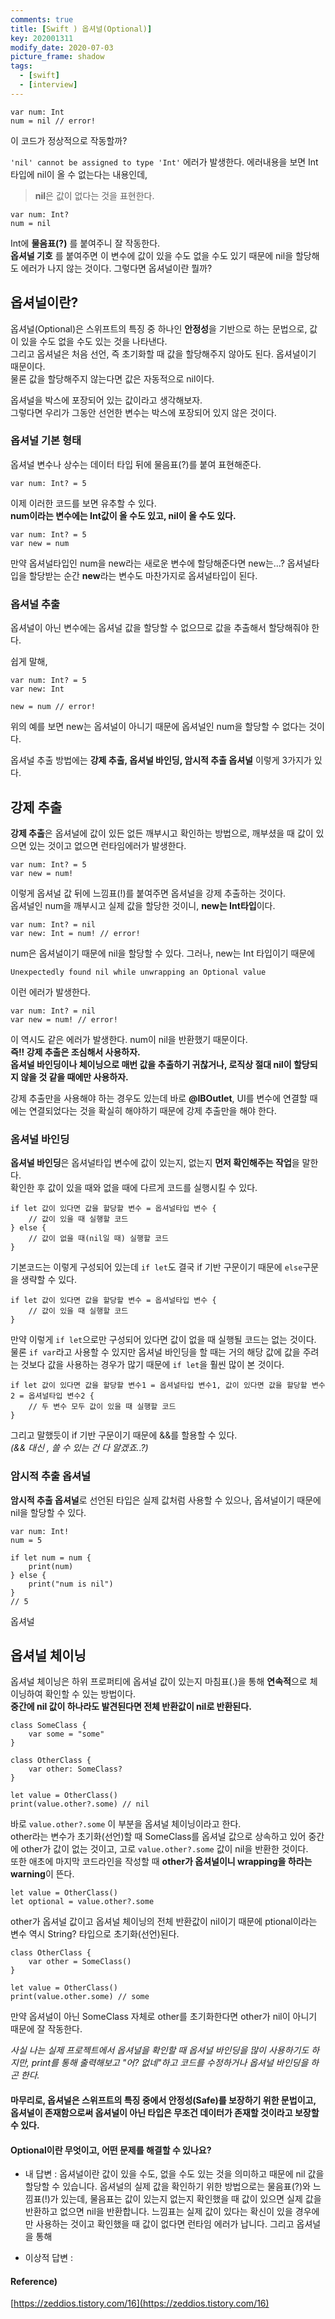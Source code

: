 ```yaml
---
comments: true
title: [Swift ) 옵셔널(Optional)]
key: 202001311
modify_date: 2020-07-03
picture_frame: shadow
tags:
  - [swift]
  - [interview]
---
```

    
    
```
var num: Int
num = nil // error!
```
이 코드가 정상적으로 작동할까?
 
`'nil' cannot be assigned to type 'Int'` 에러가 발생한다.
에러내용을 보면 Int 타입에 nil이 올 수 없는다는 내용인데,   
> **nil**은 값이 없다는 것을 표현한다.
 
```
var num: Int?
num = nil
```
Int에 **물음표(?)** 를 붙여주니 잘 작동한다.   
**옵셔널 기호** 를 붙여주면 이 변수에 값이 있을 수도 없을 수도 있기 때문에 nil을 할당해도 에러가 나지 않는 것이다.
그렇다면 옵셔널이란 뭘까?
 
## 옵셔널이란?
 
옵셔널(Optional)은 스위프트의 특징 중 하나인 **안정성**을 기반으로 하는 문법으로, 값이 있을 수도 없을 수도 있는 것을 나타낸다.   
그리고 옵셔널은 처음 선언, 즉 초기화할 때 값을 할당해주지 않아도 된다. 옵셔널이기 때문이다.   
물론 값을 할당해주지 않는다면 값은 자동적으로 nil이다.
 
옵셔널을 박스에 포장되어 있는 값이라고 생각해보자.   
그렇다면 우리가 그동안 선언한 변수는 박스에 포장되어 있지 않은 것이다.
 
### 옵셔널 기본 형태
 
옵셔널 변수나 상수는 데이터 타입 뒤에 물음표(?)를 붙여 표현해준다.
```
var num: Int? = 5
```
이제 이러한 코드를 보면 유추할 수 있다.   
**num이라는 변수에는 Int값이 올 수도 있고, nil이 올 수도 있다.**
```
var num: Int? = 5
var new = num
```
만약 옵셔널타입인 num을 new라는 새로운 변수에 할당해준다면 new는...?
옵셔널타입을 할당받는 순간 **new**라는 변수도 마찬가지로 옵셔널타입이 된다.
 
### 옵셔널 추출
 
옵셔널이 아닌 변수에는 옵셔널 값을 할당할 수 없으므로 값을 추출해서 할당해줘야 한다.   
 
쉽게 말해,
```
var num: Int? = 5
var new: Int
 
new = num // error!
```
위의 예를 보면 new는 옵셔널이 아니기 때문에 옵셔널인 num을 할당할 수 없다는 것이다.   
 
옵셔널 추출 방법에는 **강제 추출, 옵셔널 바인딩, 암시적 추출 옵셔널** 이렇게 3가지가 있다.
 
## 강제 추출
 
**강제 추출**은 옵셔널에 값이 있든 없든 깨부시고 확인하는 방법으로, 깨부셨을 때 값이 있으면 있는 것이고 없으면 런타임에러가 발생한다. 
```
var num: Int? = 5
var new = num!
```
이렇게 옵셔널 값 뒤에 느낌표(!)를 붙여주면 옵셔널을 강제 추출하는 것이다.   
옵셔널인 num을 깨부시고 실제 값을 할당한 것이니, **new는 Int타입**이다.
```
var num: Int? = nil
var new: Int = num! // error!
```
num은 옵셔널이기 때문에 nil을 할당할 수 있다. 그러나, new는 Int 타입이기 때문에
```
Unexpectedly found nil while unwrapping an Optional value
```
이런 에러가 발생한다.
    
    
```
var num: Int? = nil
var new = num! // error!
```
이 역시도 같은 에러가 발생한다. num이 nil을 반환했기 때문이다.   
**즉!! 강제 추출은 조심해서 사용하자.**   
**옵셔널 바인딩이나 체이닝으로 매번 값을 추출하기 귀찮거나, 로직상 절대 nil이 할당되지 않을 것 같을 때에만 사용하자.**     
 
강제 추출만을 사용해야 하는 경우도 있는데 바로 **@IBOutlet**,
UI를 변수에 연결할 때에는 연결되었다는 것을 확실히 해야하기 때문에 강제 추출만을 해야 한다.
 
### 옴셔널 바인딩
 
**옵셔널 바인딩**은 옵셔널타입 변수에 값이 있는지, 없는지 **먼저 확인해주는 작업**을 말한다.   
확인한 후 값이 있을 때와 없을 때에 다르게 코드를 실행시킬 수 있다.
```
if let 값이 있다면 값을 할당할 변수 = 옵셔널타입 변수 {
    // 값이 있을 때 실행할 코드
} else {
    // 값이 없을 때(nil일 때) 실행할 코드
}
```
기본코드는 이렇게 구성되어 있는데 `if let`도 결국 if 기반 구문이기 때문에 `else`구문을 생략할 수 있다.
```
if let 값이 있다면 값을 할당할 변수 = 옵셔널타입 변수 {
    // 값이 있을 때 실행할 코드
}
```
만약 이렇게 `if let`으로만 구성되어 있다면 값이 없을 때 실행될 코드는 없는 것이다.
물론 `if var`라고 사용할 수 있지만 옵셔널 바인딩을 할 때는 거의 해당 값에 값을 주려는 것보다 값을 사용하는 경우가 많기 때문에 `if let`을 훨씬 많이 본 것이다.   
```
if let 값이 있다면 값을 할당할 변수1 = 옵셔널타입 변수1, 값이 있다면 값을 할당할 변수2 = 옵셔널타입 변수2 {
    // 두 변수 모두 값이 있을 때 실행할 코드
}
```
그리고 말했듯이 if 기반 구문이기 때문에 &&를 할용할 수 있다.   
*(&& 대신 , 쓸 수 있는 건 다 알겠죠..?)*
 
### 암시적 추출 옵셔널
 
**암시적 추출 옵셔널**로 선언된 타입은 실제 값처럼 사용할 수 있으나, 옵셔널이기 때문에 nil을 할당할 수  있다.
```
var num: Int!
num = 5
 
if let num = num {
    print(num)
} else {
    print("num is nil")
}
// 5
```
옵셔널 

 
## 옵셔널 체이닝
 
옵셔널 체이닝은 하위 프로퍼티에 옵셔널 값이 있는지 마침표(.)을 통해 **연속적**으로 체이닝하여 확인할 수 있는 방법이다.   
**중간에 nil 값이 하나라도 발견된다면 전체 반환값이 nil로 반환된다.**
```
class SomeClass {
    var some = "some"
}
 
class OtherClass {
    var other: SomeClass?
}
 
let value = OtherClass()
print(value.other?.some) // nil
```
바로 `value.other?.some` 이 부분을 옵셔널 체이닝이라고 한다.   
other라는 변수가 초기화(선언)할 때 SomeClass를 옵셔널 값으로 상속하고 있어 중간에 other가 값이 없는 것이고, 고로 `value.other?.some` 값이 nil을 반환한 것이다.   
또한 애초에 마지막 코드라인을 작성할 때 **other가 옵셔널이니 wrapping을 하라는 warning**이 뜬다.
```
let value = OtherClass()
let optional = value.other?.some
```
other가 옵셔널 값이고 옵셔널 체이닝의 전체 반환값이 nil이기 때문에 ptional이라는 변수 역시 String? 타입으로 초기화(선언)된다.
```
class OtherClass {
    var other = SomeClass()
}

let value = OtherClass()
print(value.other.some) // some
```
만약 옵셔널이 아닌 SomeClass 자체로 other를 초기화한다면 other가 nil이 아니기 때문에 잘 작동한다.
 
*사실 나는 실제 프로젝트에서 옵셔널을 확인할 때 옵셔널 바인딩을 많이 사용하기도 하지만, print를 통해 출력해보고 "어? 없네"하고 코드를 수정하거나 옵셔널 바인딩을 하곤 한다.*
    
 
#### 마무리로, 옵셔널은 스위프트의 특징 중에서 안정성(Safe)를 보장하기 위한 문법이고, 옵셔널이 존재함으로써 옵셔널이 아닌 타입은 무조건 데이터가 존재할 것이라고 보장할 수 있다.
    
    
#### Optional이란 무엇이고, 어떤 문제를 해결할 수 있나요?
 
- 내 답변 : 옵셔널이란 값이 있을 수도, 없을 수도 있는 것을 의미하고 때문에 nil 값을 할당할 수 있습니다. 옵셔널의 실제 값을 확인하기 위한 방법으로는 물음표(?)와 느낌표(!)가 있는데, 물음표는 값이 있는지 없는지 확인했을 때 값이 있으면 실제 값을 반환하고 없으면 nil을 반환합니다. 느낌표는 실제 값이 있다는 확신이 있을 경우에만 사용하는 것이고 확인했을 때 값이 없다면 런타임 에러가 납니다. 그리고 옵셔널을 통해 
 
- 이상적 답변 : 
 
#### Reference)
 
[https://zeddios.tistory.com/16](https://zeddios.tistory.com/16)
